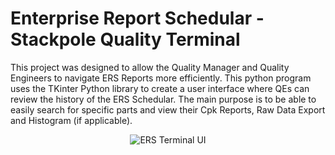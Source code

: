 Enterprise Report Schedular - Stackpole Quality Terminal
=========================================================================================================================================================================
This project was designed to allow the Quality Manager and Quality Engineers to navigate ERS Reports more efficiently. This python program uses the TKinter Python library to create a user interface where QEs can review the history of the ERS Schedular. The main purpose is to be able to easily search for specific parts and view their Cpk Reports, Raw Data Export and Histogram (if applicable). 

<p align="center">
  <img src ="https://user-images.githubusercontent.com/94186009/213518166-5ea449bc-cd0b-4207-885a-7dcccb6dcb7f.png" alt="ERS Terminal UI"/>
</p>
